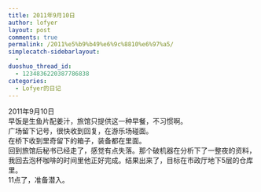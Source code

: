 ```yaml
---
title: 2011年9月10日
author: lofyer
layout: post
comments: true
permalink: /2011%e5%b9%b49%e6%9c%8810%e6%97%a5/
simplecatch-sidebarlayout:
  - 
duoshuo_thread_id:
  - 1234836220387786838
categories:
  - Lofyer的日记
---
```

2011年9月10日  
早饭是生鱼片配姜汁，旅馆只提供这一种早餐，不习惯啊。  
广场留下记号，很快收到回复，在游乐场碰面。  
在桥下收到里奇留下的箱子，装备都在里面。  
回到旅馆后秘书已经走了，感觉有点失落。那个破机器在分析下了一整夜的资料，我回去泡杯咖啡的时间里他正好完成。结果出来了，目标在市政厅地下5层的仓库里。  
11点了，准备潜入。